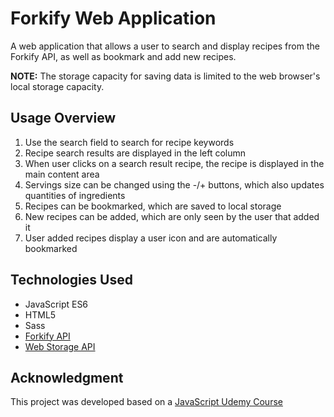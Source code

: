 # Forkify Web Application

A web application that allows a user to search and display recipes from the Forkify API, as well as bookmark and add new recipes.

**NOTE:** The storage capacity for saving data is limited to the web browser's local storage capacity.

## Usage Overview

1. Use the search field to search for recipe keywords
2. Recipe search results are displayed in the left column
3. When user clicks on a search result recipe, the recipe is displayed in the main content area
4. Servings size can be changed using the -/+ buttons, which also updates quantities of ingredients
5. Recipes can be bookmarked, which are saved to local storage
6. New recipes can be added, which are only seen by the user that added it
7. User added recipes display a user icon and are automatically bookmarked

## Technologies Used

- JavaScript ES6
- HTML5
- Sass
- [Forkify API](https://forkify-api.herokuapp.com/)
- [Web Storage API](https://developer.mozilla.org/en-US/docs/Web/API/Web_Storage_API)

## Acknowledgment

This project was developed based on a [JavaScript Udemy Course](https://www.udemy.com/course/the-complete-javascript-course/)
